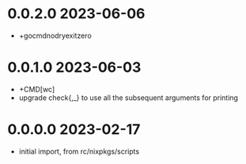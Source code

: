 0.0.2.0 2023-06-06
==================
- +gocmdnodryexitzero

0.0.1.0 2023-06-03
==================
- +CMD[wc]
- upgrade check{,_} to use all the subsequent arguments for printing

0.0.0.0 2023-02-17
==================
- initial import, from rc/nixpkgs/scripts

